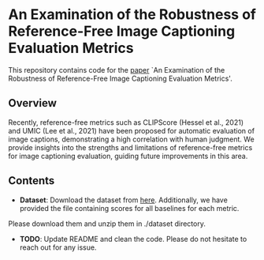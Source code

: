 
# An Examination of the Robustness of Reference-Free Image Captioning Evaluation Metrics
This repository contains code for the [paper](https://arxiv.org/abs/2305.14998) `An Examination of the Robustness of Reference-Free Image Captioning Evaluation Metrics'.

## Overview
Recently, reference-free metrics such as CLIPScore (Hessel et al., 2021) and UMIC (Lee et al., 2021) have been proposed for automatic evaluation of image captions, demonstrating a high correlation with human judgment. We provide insights into the strengths and limitations of reference-free metrics for image captioning evaluation, guiding future improvements in this area.

## Contents
- **Dataset**: Download the dataset from [here](https://drive.google.com/file/d/1MzuTSeq2waW_yYoe2oFiL_zOs0aODvVX/view?usp=sharing). Additionally, we have provided the file containing scores for all baselines for each metric.

Please download them and unzip them in ./dataset directory.

- **TODO**: Update README and clean the code. Please do not hesitate to reach out for any issue.
